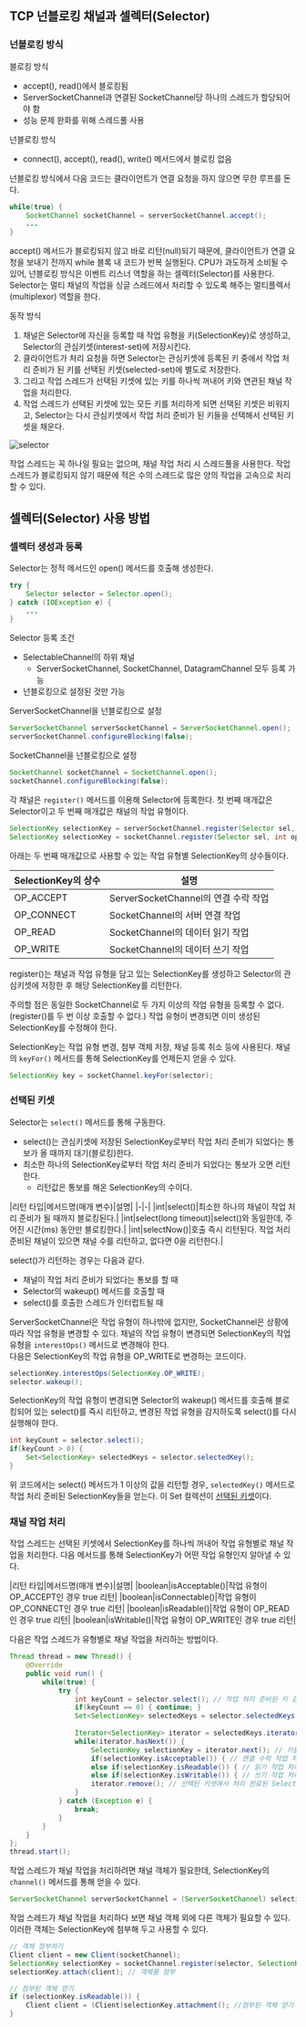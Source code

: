 ## TCP 넌블로킹 채널과 셀렉터(Selector)
### 넌블로킹 방식
블로킹 방식
- accept(), read()에서 블로킹됨 
- ServerSocketChannel과 연결된 SocketChannel당 하나의 스레드가 할당되어야 함
- 성능 문제 완화를 위해 스레드풀 사용

넌블로킹 방식 
- connect(), accept(), read(), write() 메서드에서 블로킹 없음

넌블로킹 방식에서 다음 코드는 클라이언트가 연결 요청을 하지 않으면 무한 루프를 돈다. 

```java
while(true) {
    SocketChannel socketChannel = serverSocketChannel.accept();
    ... 
}
```

accept() 메서드가 블로킹되지 않고 바로 리턴(null)되기 때문에, 클라이언트가 연결 요청을 보내기 전까지 while 블록 내 코드가 반복 실행된다.
CPU가 과도하게 소비될 수 있어, 넌블로킹 방식은 이벤트 리스너 역할을 하는 셀렉터(Selector)를 사용한다. 
Selector는 멀티 채널의 작업을 싱글 스레드에서 처리할 수 있도록 해주는 멀티플렉서(multiplexor) 역할을 한다. 

동작 방식
1. 채널은 Selector에 자신을 등록할 때 작업 유형을 키(SelectionKey)로 생성하고, Selector의 관심키셋(interest-set)에 저장시킨다.
2. 클라이언트가 처리 요청을 하면 Selector는 관심키셋에 등록된 키 중에서 작업 처리 준비가 된 키를 선택된 키셋(selected-set)에 별도로 저장한다. 
3. 그리고 작업 스레드가 선택된 키셋에 있는 키를 하나씩 꺼내어 키와 연관된 채널 작업을 처리한다. 
4. 작업 스레드가 선택된 키셋에 있는 모든 키를 처리하게 되면 선택된 키셋은 비워지고, Selector는 다시 관심키셋에서 작업 처리 준비가 된 키들을 선택해서 선택된 키셋을 채운다. 

![selector](selector.png)

작업 스레드는 꼭 하나일 필요는 없으며, 채널 작업 처리 시 스레드풀을 사용한다. 
작업 스레드가 블로킹되지 않기 때문에 적은 수의 스레드로 많은 양의 작업을 고속으로 처리할 수 있다. 


## 셀렉터(Selector) 사용 방법
### 셀렉터 생성과 등록
Selector는 정적 메서드인 open() 메서드를 호출해 생성한다. 

```java
try {
    Selector selector = Selector.open(); 
} catch (IOException e) {
    ...
}
```

Selector 등록 조건 
- SelectableChannel의 하위 채널 
    - ServerSocketChannel, SocketChannel, DatagramChannel 모두 등록 가능
- 넌블로킹으로 설정된 것만 가능

ServerSocketChannel을 넌블로킹으로 설정

```java
ServerSocketChannel serverSocketChannel = ServerSocketChannel.open();
serverSocketChannel.configureBlocking(false); 
```

SocketChannel을 넌블로킹으로 설정

```java
SocketChannel socketChannel = SocketChannel.open();
socketChannel.configureBlocking(false); 
```

각 채널은 `register()` 메서드를 이용해 Selector에 등록한다. 
첫 번째 매개값은 Selector이고 두 번째 매개값은 채널의 작업 유형이다. 

```java
SelectionKey selectionKey = serverSocketChannel.register(Selector sel, int ops); 
SelectionKey selectionKey = socketChannel.register(Selector sel, int ops); 
```

아래는 두 번째 매개값으로 사용할 수 있는 작업 유형별 SelectionKey의 상수들이다. 

|SelectionKey의 상수|설명|
|-|-|
|OP_ACCEPT|ServerSocketChannel의 연결 수락 작업|
|OP_CONNECT|SocketChannel의 서버 연결 작업|
|OP_READ|SocketChannel의 데이터 읽기 작업|
|OP_WRITE|SocketChannel의 데이터 쓰기 작업|

register()는 채널과 작업 유형을 담고 있는 SelectionKey를 생성하고 Selector의 관심키셋에 저장한 후 해당 SelectionKey를 리턴한다. 

주의할 점은 동일한 SocketChannel로 두 가지 이상의 작업 유형을 등록할 수 없다.
(register()를 두 번 이상 호출할 수 없다.)
작업 유형이 변경되면 이미 생성된 SelectionKey를 수정해야 한다. 

SelectionKey는 작업 유형 변경, 첨부 객체 저장, 채널 등록 취소 등에 사용된다. 채널의 `keyFor()` 메서드를 통해 SelectionKey를 언제든지 얻을 수 있다. 

```java
SelectionKey key = socketChannel.keyFor(selector); 
```

### 선택된 키셋 
Selector는 `select()` 메서드를 통해 구동한다. 
- select()는 관심키셋에 저장된 SelectionKey로부터 작업 처리 준비가 되었다는 통보가 올 때까지 대기(블로킹)한다.
- 최소한 하나의 SelectionKey로부터 작업 처리 준비가 되었다는 통보가 오면 리턴한다. 
    - 리턴값은 통보를 해온 SelectionKey의 수이다. 

|리턴 타입|메서드명(매개 변수)|설명|
|-|-|
|int|select()|최소한 하나의 채널이 작업 처리 준비가 될 때까지 블로킹된다.|
|int|select(long timeout)|select()와 동일한데, 주어진 시간(ms) 동안만 블로킹한다.|
|int|selectNow()|호출 즉시 리턴된다. 작업 처리 준비된 채널이 있으면 채널 수를 리턴하고, 없다면 0을 리턴한다.|

select()가 리턴하는 경우는 다음과 같다. 
- 채널이 작업 처리 준비가 되었다는 통보를 할 때
- Selector의 wakeup() 메서드를 호출할 때
- select()를 호출한 스레드가 인터럽트될 때

ServerSocketChannel은 작업 유형이 하나밖에 없지만, SocketChannel은 상황에 따라 작업 유형을 변경할 수 있다. 
채널의 작업 유형이 변경되면 SelectionKey의 작업 유형을 `interestOps()` 메서드로 변경해야 한다.<br>
다음은 SelectionKey의 작업 유형을 OP_WRITE로 변경하는 코드이다. 

```java
selectionKey.interestOps(SelectionKey.OP_WRITE);
selector.wakeup();
```

SelectionKey의 작업 유형이 변경되면 Selector의 wakeup() 메서드를 호출해 블로킹되어 있는 select()를 즉시 리턴하고, 변경된 작업 유형을 감지하도록 select()를 다시 실행해야 한다. 

```java
int keyCount = selector.select();
if(keyCount > 0) {
    Set<SelectionKey> selectedKeys = selector.selectedKey();
}
```

위 코드에서는 select() 메서드가 1 이상의 값을 리턴할 경우, `selectedKey()` 메서드로 작업 처리 준비된 SelectionKey들을 얻는다. 
이 Set 컬렉션이 <u>선택된 키셋</u>이다. 

### 채널 작업 처리 
작업 스레드는 선택된 키셋에서 SelectionKey를 하나씩 꺼내어 작업 유형별로 채널 작업을 처리한다. 
다음 메서드를 통해 SelectionKey가 어떤 작업 유형인지 알아낼 수 있다. 

|리턴 타입|메서드명(매개 변수)|설명|
|boolean|isAcceptable()|작업 유형이 OP_ACCEPT인 경우 true 리턴|
|boolean|isConnectable()|작업 유형이 OP_CONNECT인 경우 true 리턴|
|boolean|isReadable()|작업 유형이 OP_READ인 경우 true 리턴|
|boolean|isWritable()|작업 유형이 OP_WRITE인 경우 true 리턴|

다음은 작업 스레드가 유형별로 채널 작업을 처리하는 방법이다. 

```java
Thread thread = new Thread() {
    @Override
    public void run() {
        while(true) {
            try {
                int keyCount = selector.select(); // 작업 처리 준비된 키 감지
                if(keyCount == 0) { continue; }
                Set<SelectionKey> selectedKeys = selector.selectedKeys();
                
                Iterator<SelectionKey> iterator = selectedKeys.iterator(); 
                while(iterator.hasNext()) {
                    SelectionKey selectionKey = iterator.next(); // 키를 하나씩 꺼내옴
                    if(selectionKey.isAcceptable()) { // 연결 수락 작업 처리 }
                    else if(selectionKey.isReadable()) { // 읽기 작업 처리 }
                    else if(selectionKey.isWritable()) { // 쓰기 작업 처리 }
                    iterator.remove(); // 선택된 키셋에서 처리 완료된 SelectionKey 제거
                } 
            } catch (Exception e) {
                break;
            }
        }
    }
};
thread.start(); 
```

작업 스레드가 채널 작업을 처리하려면 채널 객체가 필요한데, SelectionKey의 `channel()` 메서드를 통해 얻을 수 있다. 

```java
ServerSocketChannel serverSocketChannel = (ServerSocketChannel) selectionKey.channel(); 
```

작업 스레드가 채널 작업을 처리하다 보면 채널 객체 외에 다른 객체가 필요할 수 있다. 
이러한 객체는 SelectionKey에 첨부해 두고 사용할 수 있다. 

```java
// 객체 첨부하기 
Client client = new Client(socketChannel); 
SelectionKey selectionKey = socketChannel.register(selector, SelectionKey.OP_READ);
selectionKey.attach(client); // 객체를 첨부

// 첨부된 객체 얻기 
if (selectionKey.isReadable()) {
    Client client = (Client)selectionKey.attachment(); //첨부된 객체 얻기 
}
```